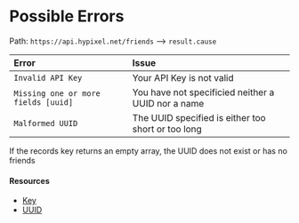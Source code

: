 # Possible Errors
Path: `https://api.hypixel.net/friends` --> `result.cause`


|Error|Issue|
|:-|:-|
|`Invalid API Key`|Your API Key is not valid|
|`Missing one or more fields [uuid]`|You have not specificied neither a UUID nor a name|
|`Malformed UUID`|The UUID specified is either too short or too long|

If the records key returns an empty array, the UUID does not exist or has no friends

#### Resources
- [Key](https://github.com/HypixelCommunity/Hypixel-Api-Documentation/tree/main/API%20Usage/GetAKey.md)
- [UUID](https://github.com/HypixelCommunity/Hypixel-Api-Documentation/tree/main/API%20Usage/UUID.md)